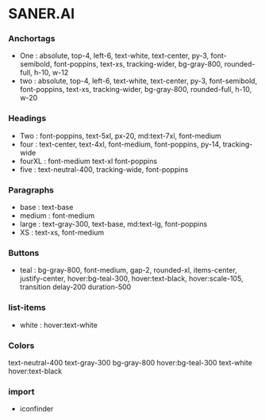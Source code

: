 # SANER.AI

### Anchortags
- One :  absolute, top-4, left-6, text-white, text-center, py-3, font-semibold, font-poppins, text-xs, tracking-wider, bg-gray-800, rounded-full, h-10, w-12
- two :  absolute, top-4, left-6, text-white, text-center, py-3, font-semibold, font-poppins, text-xs, tracking-wider, bg-gray-800, rounded-full, h-10, w-20

### Headings

- Two :  font-poppins, text-5xl, px-20, md:text-7xl, font-medium
- four : text-center, text-4xl, font-medium, font-poppins, py-14, tracking-wide
- fourXL : font-medium text-xl font-poppins
- five : text-neutral-400, tracking-wide, font-poppins

### Paragraphs

- base : text-base
- medium : font-medium
- large : text-gray-300, text-base, md:text-lg, font-poppins
- XS : text-xs, font-medium

### Buttons

- teal : bg-gray-800, font-medium, gap-2, rounded-xl, items-center, justify-center, hover:bg-teal-300, hover:text-black, hover:scale-105, transition delay-200 duration-500

### list-items

- white : hover:text-white

### Colors

text-neutral-400
text-gray-300
bg-gray-800
hover:bg-teal-300
text-white 
hover:text-black

### import

- iconfinder
